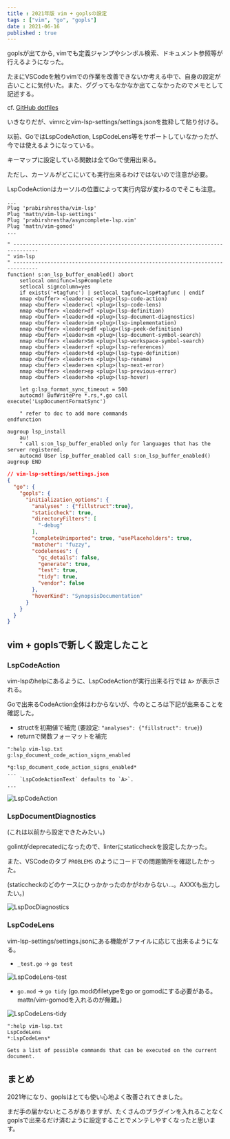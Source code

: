 ```yaml
---
title : 2021年版 vim + goplsの設定
tags : ["vim", "go", "gopls"]
date : 2021-06-16
published : true
---
```


goplsが出てから, vimでも定義ジャンプやシンボル検索、ドキュメント参照等が行えるようになった。

たまにVSCodeを触りvimでの作業を改善できないか考える中で、自身の設定が古いことに気付いた。また、ググってもなかなか出てこなかったのでメモとして記述する。

cf. [GitHub dotfiles](https://github.com/lunarxlark/dotfiles)


いきなりだが、vimrcとvim-lsp-settings/settings.jsonを抜粋して貼り付ける。

以前、GoではLspCodeAction, LspCodeLens等をサポートしていなかったが、今では使えるようになっている。

キーマップに設定している関数は全てGoで使用出来る。

ただし、カーソルがどこにいても実行出来るわけではないので注意が必要。

LspCodeActionはカーソルの位置によって実行内容が変わるのでそこも注意。

```vim
...
Plug 'prabirshrestha/vim-lsp'
Plug 'mattn/vim-lsp-settings'
Plug 'prabirshrestha/asyncomplete-lsp.vim'
Plug 'mattn/vim-gomod'
...

" ------------------------------------------------------------------------------
" vim-lsp
" ------------------------------------------------------------------------------
function! s:on_lsp_buffer_enabled() abort
    setlocal omnifunc=lsp#complete
    setlocal signcolumn=yes
    if exists('+tagfunc') | setlocal tagfunc=lsp#tagfunc | endif
    nmap <buffer> <leader>ac <plug>(lsp-code-action)
    nmap <buffer> <leader>cl <plug>(lsp-code-lens)
    nmap <buffer> <leader>df <plug>(lsp-definition)
    nmap <buffer> <leader>dd <plug>(lsp-document-diagnostics)
    nmap <buffer> <leader>im <plug>(lsp-implementation)
    nmap <buffer> <leader>pdf <plug>(lsp-peek-definition)
    nmap <buffer> <leader>sm <plug>(lsp-document-symbol-search)
    nmap <buffer> <leader>Sm <plug>(lsp-workspace-symbol-search)
    nmap <buffer> <leader>rf <plug>(lsp-references)
    nmap <buffer> <leader>td <plug>(lsp-type-definition)
    nmap <buffer> <leader>rn <plug>(lsp-rename)
    nmap <buffer> <leader>en <plug>(lsp-next-error)
    nmap <buffer> <leader>ep <plug>(lsp-previous-error)
    nmap <buffer> <leader>ho <plug>(lsp-hover)

    let g:lsp_format_sync_timeout = 500
    autocmd! BufWritePre *.rs,*.go call execute('LspDocumentFormatSync')

    " refer to doc to add more commands
endfunction

augroup lsp_install
    au!
    " call s:on_lsp_buffer_enabled only for languages that has the server registered.
    autocmd User lsp_buffer_enabled call s:on_lsp_buffer_enabled()
augroup END
```

```json
// vim-lsp-settings/settings.json
{
  "go": {
    "gopls": {
      "initialization_options": {
        "analyses" : {"fillstruct":true},
        "staticcheck": true,
        "directoryFilters": [
          "-debug"
        ],
        "completeUnimported": true, "usePlaceholders": true,
        "matcher": "fuzzy",
        "codelenses": {
          "gc_details": false,
          "generate": true,
          "test": true,
          "tidy": true,
          "vendor": false
        },
        "hoverKind": "SynopsisDocumentation"
      }
    }
  }
}
```

## vim + goplsで新しく設定したこと

### LspCodeAction

vim-lspのhelpにあるように、LspCodeActionが実行出来る行では `A>` が表示される。

Goで出来るCodeAction全体はわからないが、今のところは下記が出来ることを確認した。

- structを初期値で補完 (要設定: `"analyses": {"fillstruct": true}`)
- returnで関数フォーマットを補完


```vim
":help vim-lsp.txt
g:lsp_document_code_action_signs_enabled
                               *g:lsp_document_code_action_signs_enabled*
...
    `LspCodeActionText` defaults to `A>`.
...
```

![LspCodeAction](/images/screenshot_20210616-093637.png)


### LspDocumentDiagnostics

(これは以前から設定できたみたい。)

golintがdeprecatedになったので、linterにstaticcheckを設定したかった。

また、VSCodeのタブ `PROBLEMS` のようにコードでの問題箇所を確認したかった。

(staticcheckのどのケースにひっかかったのかがわからない...。AXXXも出力したい。)

![LspDocDiagnostics](/images/screenshot_20210616-100337.png)


### LspCodeLens

vim-lsp-settings/settings.jsonにある機能がファイルに応じて出来るようになる。

- `_test.go` -> `go test`

![LspCodeLens-test](/images/screenshot_20210616-093830.png)


- `go.mod` -> `go tidy` (go.modのfiletypeをgo or gomodにする必要がある。mattn/vim-gomodを入れるのが無難。)

![LspCodeLens-tidy](/images/screenshot_20210616-095605.png)


```vim
":help vim-lsp.txt
LspCodeLens                                                   *:LspCodeLens*

Gets a list of possible commands that can be executed on the current document.
```


## まとめ

2021年になり、goplsはとても使い心地よく改善されてきました。

まだ手の届かないところがありますが、たくさんのプラグインを入れることなくgoplsで出来るだけ済むように設定することでメンテしやすくなったと思います。
